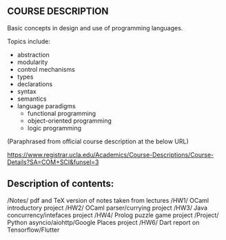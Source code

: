 ## COURSE DESCRIPTION
Basic concepts in design and use of programming languages.

Topics include:
* abstraction
* modularity
* control mechanisms
* types
* declarations
* syntax
* semantics
* language paradigms
  * functional programming
  * object-oriented programming
  * logic programming

(Paraphrased from official course description at the below URL)

https://www.registrar.ucla.edu/Academics/Course-Descriptions/Course-Details?SA=COM+SCI&funsel=3

## Description of contents:
/Notes/        pdf and TeX version of notes taken from lectures
/HW1/          OCaml introductory project
/HW2/          OCaml parser/currying project
/HW3/          Java concurrency/intefaces project
/HW4/          Prolog puzzle game project
/Project/      Python asyncio/aiohttp/Google Places project
/HW6/          Dart report on Tensorflow/Flutter
